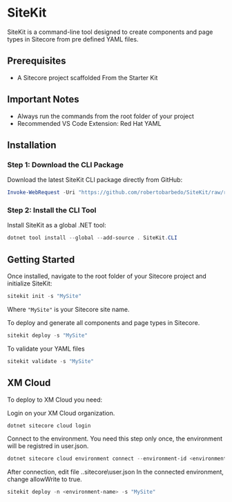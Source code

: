 # SiteKit

SiteKit is a command-line tool designed to create components and page types in Sitecore from pre defined YAML files.

## Prerequisites

- A Sitecore project scaffolded From the Starter Kit

## Important Notes

- Always run the commands from the root folder of your project
- Recommended VS Code Extension: Red Hat YAML

## Installation

### Step 1: Download the CLI Package

Download the latest SiteKit CLI package directly from GitHub:

```powershell
Invoke-WebRequest -Uri "https://github.com/robertobarbedo/SiteKit/raw/refs/heads/main/Releases/SiteKit.CLI.1.0.0.nupkg" -OutFile "SiteKit.CLI.1.0.0.nupkg"
```

### Step 2: Install the CLI Tool

Install SiteKit as a global .NET tool:

```powershell
dotnet tool install --global --add-source . SiteKit.CLI
```

## Getting Started

Once installed, navigate to the root folder of your Sitecore project and initialize SiteKit:

```powershell
sitekit init -s "MySite"
```

Where `"MySite"` is your Sitecore site name.


To deploy and generate all components and page types in Sitecore.
```powershell
sitekit deploy -s "MySite" 
```

To validate your YAML files
```powershell
sitekit validate -s "MySite" 
```

## XM Cloud

To deploy to XM Cloud you need:

Login on your XM Cloud organization.
```powershell
dotnet sitecore cloud login
```

Connect to the environment. You need this step only once, the environment will be registred in user.json.
```powershell
dotnet sitecore cloud environment connect --environment-id <environment-id>
```

After connection, edit file .\.sitecore\user.json
In the connected environment, change allowWrite to true. 

```powershell
sitekit deploy -n <environment-name> -s "MySite" 
```
